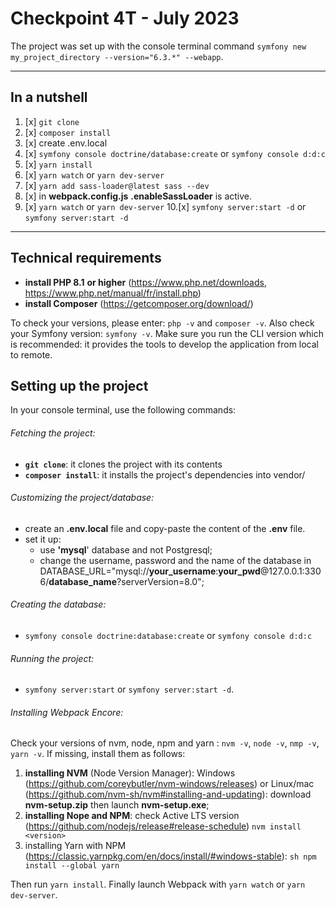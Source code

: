 # Checkpoint 4T - July 2023

The project was set up with the console terminal command `symfony new my_project_directory --version="6.3.*" --webapp`.

********************************************
## In a nutshell
1. [x] `git clone`
2. [x] `composer install`
3. [x] create .env.local
4. [x] `symfony console doctrine/database:create` or `symfony console d:d:c`
5. [x] `yarn install`
6. [x] `yarn watch` or `yarn dev-server`
7. [x] `yarn add sass-loader@latest sass --dev`
8. [x] in **webpack.config.js** **.enableSassLoader** is active.
9. [x] `yarn watch` or `yarn dev-server`
10.[x] `symfony server:start -d` or `symfony server:start -d`

********************************************
## Technical requirements
- **install PHP 8.1**  **or higher** (https://www.php.net/downloads, https://www.php.net/manual/fr/install.php) 
- **install Composer** (https://getcomposer.org/download/)

To check your versions, please enter: `php -v` and `composer -v`.
Also check your Symfony version: `symfony -v`. Make sure you run the CLI version which is recommended: it provides the tools to develop the application from local to remote.

## **Setting up the project**
In your console terminal, use the following commands:

###### Fetching the project:
- **`git clone`**: it clones the project with its contents
- **`composer install`**: it installs the project's dependencies into vendor/

###### Customizing the project/database:
- create an **.env.local** file and copy-paste the content of the **.env** file.
- set it up: 
  - use **'mysql**' database and not Postgresql;
  - change the username, password and the name of the database in DATABASE_URL="mysql://**your_username**:**your_pwd**@127.0.0.1:3306/**database_name**?serverVersion=8.0";

###### Creating the database:
- `symfony console doctrine:database:create` or `symfony console d:d:c`

###### Running the project:
- `symfony server:start` or `symfony server:start -d`.

###### Installing Webpack Encore:
Check your versions of nvm, node, npm and yarn : `nvm -v`, `node -v`, `nmp -v`, `yarn -v`. If missing, install them as follows:
1. **installing NVM** (Node Version Manager): Windows (https://github.com/coreybutler/nvm-windows/releases) or Linux/mac (https://github.com/nvm-sh/nvm#installing-and-updating): download **nvm-setup.zip** then launch **nvm-setup.exe**;
2. **installing Nope and NPM**: check Active LTS version (https://github.com/nodejs/release#release-schedule) `nvm install <version>`
3. installing Yarn with NPM (https://classic.yarnpkg.com/en/docs/install/#windows-stable): `sh npm install --global yarn` 

Then run `yarn install`.
Finally launch Webpack with `yarn watch` or `yarn dev-server`.